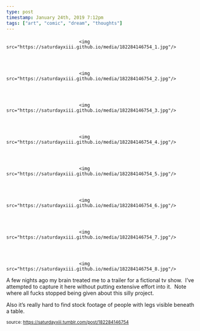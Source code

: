 ```yaml
---
type: post
timestamp: January 24th, 2019 7:12pm
tags: ["art", "comic", "dream", "thoughts"]
---
```

####


                               <img src="https://saturdayxiii.github.io/media/182284146754_1.jpg"/>
                           

                                                                                                                           

                               <img src="https://saturdayxiii.github.io/media/182284146754_2.jpg"/>
                           

                                                                                                                           

                               <img src="https://saturdayxiii.github.io/media/182284146754_3.jpg"/>
                           

                                                                                                                           

                               <img src="https://saturdayxiii.github.io/media/182284146754_4.jpg"/>
                           

                                                                                                                           

                               <img src="https://saturdayxiii.github.io/media/182284146754_5.jpg"/>
                           

                                                                                                                           

                               <img src="https://saturdayxiii.github.io/media/182284146754_6.jpg"/>
                           

                                                                                                                           

                               <img src="https://saturdayxiii.github.io/media/182284146754_7.jpg"/>
                           

                                                                                                                           

                               <img src="https://saturdayxiii.github.io/media/182284146754_8.jpg"/>
                           

                                                                                                                      
A few nights ago my brain treated me to a trailer for a fictional tv show.  I’ve attempted to capture it here without putting extensive effort into it.  Note where all fucks stopped being given about this silly project.

Also it’s really hard to find stock footage of people with legs visible beneath a table.
 
                                    
                
                
                
                
                                
<small>source: https://saturdayxiii.tumblr.com/post/182284146754</small>
